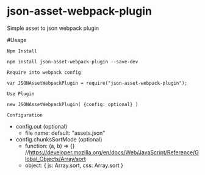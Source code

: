 # json-asset-webpack-plugin
Simple asset to json webpack plugin

#Usage

`Npm Install`
```
npm install json-asset-webpack-plugin --save-dev
```

`Require into webpack config`
```
var JSONAssetWebpackPlugin = require("json-asset-webpack-plugin");
```

`Use Plugin`
```
new JSONAssetWebpackPlugin( {config: optional} )
```

`Configuration`

- config.out (optional)
    - file name: default: "assets.json"
- config.chunksSortMode (optional)
    - function: (a, b) => {} //https://developer.mozilla.org/en/docs/Web/JavaScript/Reference/Global_Objects/Array/sort
    - object: { js: Array.sort, css: Array.sort }


